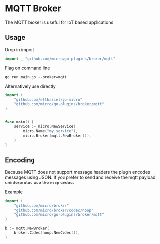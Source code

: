 # MQTT Broker

The MQTT broker is useful for IoT based applications

## Usage

Drop in import

```go
import _ "github.com/micro/go-plugins/broker/mqtt"
```

Flag on command line

```shell
go run main.go --broker=mqtt
```

Alternatively use directly

```go
import (
	"github.com/elthariel/go-micro"
	"github.com/micro/go-plugins/broker/mqtt"
)


func main() {
	service := micro.NewService(
		micro.Name("my.service"),
		micro.Broker(mqtt.NewBroker()),
	)
}
```

## Encoding

Because MQTT does not support message headers the plugin encodes messages using JSON. 
If you prefer to send and receive the mqtt payload uninterpreted use the `noop` codec.

Example

```go
import (
    "github.com/micro/broker"
    "github.com/micro/broker/codec/noop"
    "github.com/micro/go-plugins/broker/mqtt"
)

b := mqtt.NewBroker(
    broker.Codec(noop.NewCodec()),
)
```

